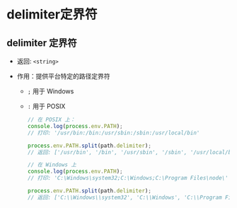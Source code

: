 # delimiter定界符

## delimiter 定界符

+ 返回: `<string>`

+ 作用：提供平台特定的路径定界符

  + `;` 用于 Windows

  + `:` 用于 POSIX

    ```js
    // 在 POSIX 上：
    console.log(process.env.PATH);
    // 打印: '/usr/bin:/bin:/usr/sbin:/sbin:/usr/local/bin'

    process.env.PATH.split(path.delimiter);
    // 返回: ['/usr/bin', '/bin', '/usr/sbin', '/sbin', '/usr/local/bin']
    ```

    ```js
    // 在 Windows 上
    console.log(process.env.PATH);
    // 打印: 'C:\Windows\system32;C:\Windows;C:\Program Files\node\'

    process.env.PATH.split(path.delimiter);
    // 返回: ['C:\\Windows\\system32', 'C:\\Windows', 'C:\\Program Files\\node\\']
    ```
